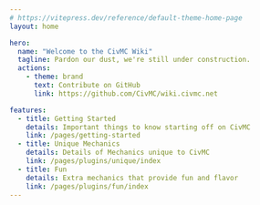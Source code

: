 ```yaml
---
# https://vitepress.dev/reference/default-theme-home-page
layout: home

hero:
  name: "Welcome to the CivMC Wiki"
  tagline: Pardon our dust, we're still under construction.
  actions:
    - theme: brand
      text: Contribute on GitHub
      link: https://github.com/CivMC/wiki.civmc.net

features:
  - title: Getting Started
    details: Important things to know starting off on CivMC
    link: /pages/getting-started
  - title: Unique Mechanics
    details: Details of Mechanics unique to CivMC
    link: /pages/plugins/unique/index
  - title: Fun
    details: Extra mechanics that provide fun and flavor
    link: /pages/plugins/fun/index
---
```

